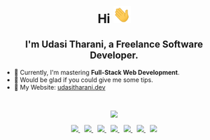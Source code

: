 <h1 align="center">Hi <img src="https://raw.githubusercontent.com/ABSphreak/ABSphreak/master/gifs/Hi.gif" width="40px" /></h1>
<h2 align="center">I'm Udasi Tharani, a Freelance Software Developer.</h2>

- 🚀 Currently, I'm mastering **Full-Stack Web Development**.
- 💬 Would be glad if you could give me some tips.
- 📱 My Website: [udasitharani.dev](https://udasitharani.dev)
<br/>
<p align="center">
<img src="https://github-readme-stats-five-lyart.vercel.app/api?username=udasitharani&show_icons=true" />
</p>

<p align="center">
    <a href="mailto: me@udasitharani.dev">
        <span style="padding: 5px; width: 40px; height: 40px">
            <img src='https://github.com/udasitharani/udasitharani/blob/master/gmail.svg' />
        </span>
    </a>
    <a href="https://www.instagram.com/udasi.tharani/">
        <span style="padding: 5px; width: 40px; height: 40px">
            <img src='https://github.com/udasitharani/udasitharani/blob/master/instagram.svg'
            />
        </span>
    </a>
    <a href="https://www.linkedin.com/in/udasi-tharani-bb3232193/">
        <span style="padding: 5px; width: 40px; height: 40px">
            <img src='https://github.com/udasitharani/udasitharani/blob/master/linkedin.svg'/>
        </span>
    </a>
    <a href="https://t.me/udasitharani">
        <span style="padding: 5px; width: 40px; height: 40px">
            <img src='https://github.com/udasitharani/udasitharani/blob/master/telegram.svg'/>
        </span>
    </a>
    <a href="https://medium.com/@udasitharani">
        <span style="padding: 5px; width: 40px; height: 40px">
            <img src='https://github.com/udasitharani/udasitharani/blob/master/medium.svg' />
        </span>
    </a>
    <a href="https://github.com/udasitharani">
        <span style="padding: 5px; width: 40px; height: 40px">
            <img src='https://github.com/udasitharani/udasitharani/blob/master/github.svg'/>
        </span>
    </a>
    <a href="https://twitter.com/TharaniUdasi">
        <span style="padding: 5px; width: 40px; height: 40px">
            <img src='https://github.com/udasitharani/udasitharani/blob/master/twitter.svg'/>
        </span>
    </a>
</p>
